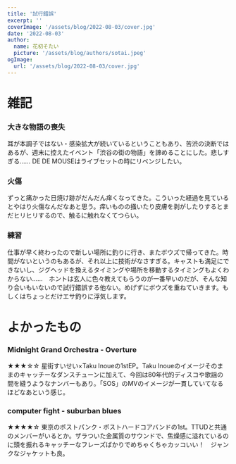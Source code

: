 ```yaml
---
title: '試行錯誤'
excerpt: ''
coverImage: '/assets/blog/2022-08-03/cover.jpg'
date: '2022-08-03'
author:
  name: 花初そたい
  picture: '/assets/blog/authors/sotai.jpeg'
ogImage:
  url: '/assets/blog/2022-08-03/cover.jpg'
---
```

# 雑記

### 大きな物語の喪失
耳が本調子ではない・感染拡大が続いているということもあり、苦渋の決断ではあるが、週末に控えたイベント「渋谷の街の物語」を諦めることにした。悲しすぎる……
DE DE MOUSEはライブセットの時にリベンジしたい。

### 火傷
ずっと痛かった日焼け跡がだんだん痒くなってきた。こういった経過を見ているとやはり火傷なんだなあと思う。痒いものの掻いたり皮膚を剥がしたりするとまだヒリヒリするので、触るに触れなくてつらい。

### 練習
仕事が早く終わったので新しい場所に釣りに行き、またボウズで帰ってきた。時間がないというのもあるが、それ以上に技術がなさすぎる。キャストも満足にできないし、ジグヘッドを換えるタイミングや場所を移動するタイミングもよくわからない……　ホントは玄人に色々教えてもらうのが一番早いのだが、そんな知り合いもいないので試行錯誤する他ない。めげずにボウズを重ねていきます。もしくはちょっとだけエサ釣りに浮気します。

# よかったもの
### Midnight Grand Orchestra - Overture
★★★☆☆
星街すいせい×Taku Inoueの1stEP。Taku Inoueのイメージそのままのキャッチーなダンスチューンに加えて、今回は80年代的ディスコや歌謡の間を縫うようなナンバーもあり。「SOS」のMVのイメージが一貫していてなるほどなあという感じ。

### computer fight - suburban blues
★★★★☆
東京のポストパンク・ポストハードコアバンドの1st。TTUDと共通のメンバーがいるとか。ザラついた金属質のサウンドで、焦燥感に溢れているのに頭を振れるキャッチーなフレーズばかりでめちゃくちゃカッコいい！　ジャンクなジャケットも良。